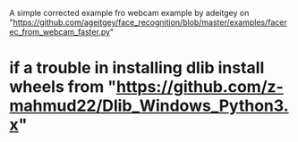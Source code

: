A simple corrected example fro webcam example by adeitgey on "https://github.com/ageitgey/face_recognition/blob/master/examples/facerec_from_webcam_faster.py"
# if a trouble in installing dlib install wheels from "https://github.com/z-mahmud22/Dlib_Windows_Python3.x"
